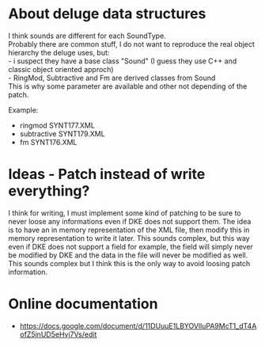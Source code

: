 # About deluge data structures

I think sounds are different for each SoundType.  
Probably there are common stuff, I do not want to reproduce the real
object hierarchy the deluge uses, but:  
    - i suspect they have a base class "Sound" (I guess they use C++ and classic object oriented approch)  
    - RingMod, Subtractive and Fm are derived classes from Sound  
This is why some parameter are available and other not depending of the patch.  

Example:  
 - ringmod SYNT177.XML
 - subtractive SYNT179.XML
 - fm SYNT176.XML

# Ideas - Patch instead of write everything?
I think for writing, I must implement some kind of patching to be sure to never loose any informations even if
DKE does not support them. The idea is to have an in memory representation of the XML file, then modify this in memory representation to write it later. This sounds complex, but this way even if DKE does not support a field for example, the field will simply never be modified by DKE and the data in the file will never be modified as well.  
This sounds complex but I think this is the only way to avoid loosing patch information.

# Online documentation
 - https://docs.google.com/document/d/11DUuuE1LBYOVlluPA9McT1_dT4AofZ5jnUD5eHvj7Vs/edit
